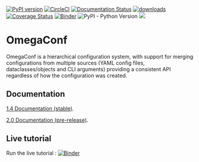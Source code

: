 [![PyPI version](https://badge.fury.io/py/omegaconf.svg)](https://badge.fury.io/py/omegaconf)
[![CircleCI](https://img.shields.io/circleci/build/github/omry/omegaconf?logo=s&token=5de2f8dc2a0dd78438520575431aa533150806e3)](https://circleci.com/gh/omry/omegaconf)
[![Documentation Status](https://readthedocs.org/projects/omegaconf/badge/?version=latest)](https://omegaconf.readthedocs.io/en/latest/?badge=latest)
[![downloads](https://img.shields.io/pypi/dm/omegaconf.svg)](https://pypistats.org/packages/omegaconf)
[![Coverage Status](https://coveralls.io/repos/github/omry/omegaconf/badge.svg)](https://coveralls.io/github/omry/omegaconf)
[![Binder](https://mybinder.org/badge_logo.svg)](https://mybinder.org/v2/gh/omry/omegaconf/master?filepath=docs%2Fnotebook%2FTutorial.ipynb)
![PyPI - Python Version](https://img.shields.io/pypi/pyversions/omegaconf.svg)
[![](https://img.shields.io/badge/zulip-join_chat-brightgreen.svg)](https://hydra-framework.zulipchat.com)
# OmegaConf

OmegaConf is a hierarchical configuration system, with support for merging configurations from multiple sources (YAML config files, dataclasses/objects and CLI arguments)
providing a consistent API regardless of how the configuration was created.

## Documentation
[1.4 Documentation (stable)](https://omegaconf.readthedocs.io/en/1.4_branch/).

[2.0 Documentation (pre-release)](https://omegaconf.readthedocs.io/en/latest/?badge=latest).

## Live tutorial
Run the live tutorial : [![Binder](https://mybinder.org/badge_logo.svg)](https://mybinder.org/v2/gh/omry/omegaconf/master?filepath=docs%2Fnotebook%2FTutorial.ipynb)

